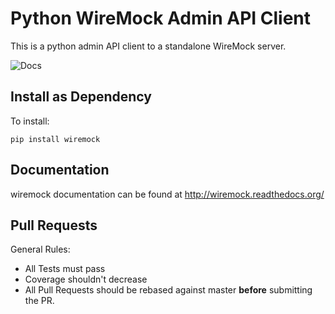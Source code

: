 Python WireMock Admin API Client
================================

This is a python admin API client to a standalone WireMock server.

![Docs](http://wiremock.readthedocs.io/en/latest/?badge=latest)


Install as Dependency
--------------------

To install:

    pip install wiremock


Documentation
-------------

wiremock documentation can be found at http://wiremock.readthedocs.org/


Pull Requests
-------------

General Rules:
  - All Tests must pass
  - Coverage shouldn't decrease
  - All Pull Requests should be rebased against master **before** submitting the PR.